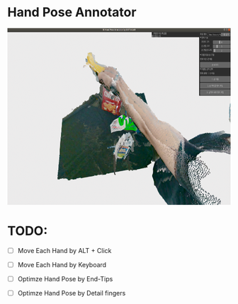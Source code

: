 # Hand Pose Annotator

<img src="./lib/hand_pose_annotator.png" height="400">


# TODO:
- [ ] Move Each Hand by ALT + Click
- [ ] Move Each Hand by Keyboard 
- [ ] Optimze Hand Pose by End-Tips
- [ ] Optimze Hand Pose by Detail fingers


